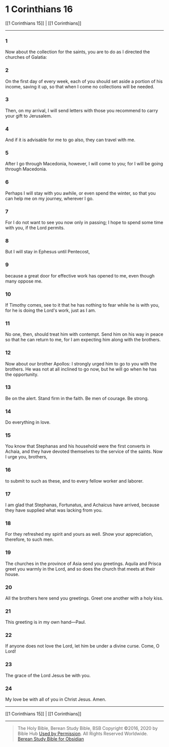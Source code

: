 # 1 Corinthians 16

[[1 Corinthians 15]] | [[1 Corinthians]]

---

### 1
Now about the collection for the saints, you are to do as I directed the churches of Galatia:

### 2
On the first day of every week, each of you should set aside a portion of his income, saving it up, so that when I come no collections will be needed.

### 3
Then, on my arrival, I will send letters with those you recommend to carry your gift to Jerusalem.

### 4
And if it is advisable for me to go also, they can travel with me.

### 5
After I go through Macedonia, however, I will come to you; for I will be going through Macedonia.

### 6
Perhaps I will stay with you awhile, or even spend the winter, so that you can help me on my journey, wherever I go.

### 7
For I do not want to see you now only in passing; I hope to spend some time with you, if the Lord permits.

### 8
But I will stay in Ephesus until Pentecost,

### 9
because a great door for effective work has opened to me, even though many oppose me.

### 10
If Timothy comes, see to it that he has nothing to fear while he is with you, for he is doing the Lord's work, just as I am.

### 11
No one, then, should treat him with contempt. Send him on his way in peace so that he can return to me, for I am expecting him along with the brothers.

### 12
Now about our brother Apollos: I strongly urged him to go to you with the brothers. He was not at all inclined to go now, but he will go when he has the opportunity.

### 13
Be on the alert. Stand firm in the faith. Be men of courage. Be strong.

### 14
Do everything in love.

### 15
You know that Stephanas and his household were the first converts in Achaia, and they have devoted themselves to the service of the saints. Now I urge you, brothers,

### 16
to submit to such as these, and to every fellow worker and laborer.

### 17
I am glad that Stephanas, Fortunatus, and Achaicus have arrived, because they have supplied what was lacking from you.

### 18
For they refreshed my spirit and yours as well. Show your appreciation, therefore, to such men.

### 19
The churches in the province of Asia send you greetings. Aquila and Prisca greet you warmly in the Lord, and so does the church that meets at their house.

### 20
All the brothers here send you greetings. Greet one another with a holy kiss.

### 21
This greeting is in my own hand—Paul.

### 22
If anyone does not love the Lord, let him be under a divine curse. Come, O Lord!

### 23
The grace of the Lord Jesus be with you.

### 24
My love be with all of you in Christ Jesus. Amen.

---

[[1 Corinthians 15]] | [[1 Corinthians]]

---

> The Holy Bible, Berean Study Bible, BSB
> Copyright &copy;2016, 2020 by Bible Hub
> [Used by Permission](https://berean.bible/terms.htm). All Rights Reserved Worldwide.
> [Berean Study Bible for Obsidian](https://github.com/gapmiss/berean-study-bible-for-obsidian)

